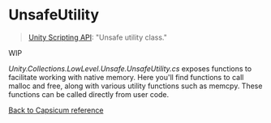 # UnsafeUtility

> [Unity Scripting API](https://docs.unity3d.com/es/2018.1/ScriptReference/Unity.Collections.LowLevel.Unsafe.UnsafeUtility.html): "Unsafe utility class."

WIP

*Unity.Collections.LowLevel.Unsafe.UnsafeUtility.cs* exposes functions to facilitate working with native memory. Here you'll find functions to call malloc and free, along with various utility functions such as memcpy. These functions can be called directly from user code.

[Back to Capsicum reference](index.md)
